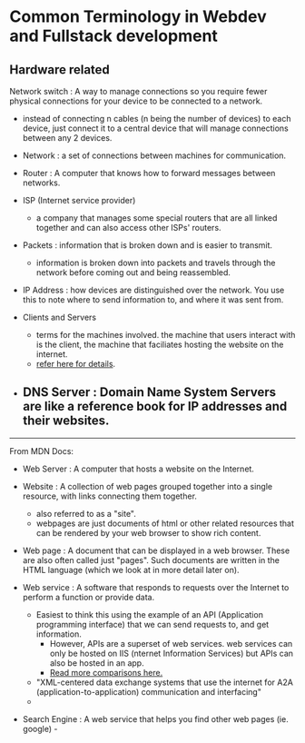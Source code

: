 # Common Terminology in Webdev and Fullstack development

## Hardware related

Network switch
: A way to manage connections so you require fewer physical connections for your device to be connected to a network.

- instead of connecting n cables (n being the number of devices) to each device, just connect it to a central device that will manage connections between any 2 devices.

- Network : a set of connections between machines for communication.

- Router
: A computer that knows how to forward messages between networks.

- ISP (Internet service provider)
    - a company that manages some special routers that are all linked together and can also access other ISPs' routers.

- Packets
: information that is broken down and is easier to transmit.

    - information is broken down into packets and travels through the network before coming out and being reassembled.

- IP Address
: how devices are distinguished over the network. You use this to note where to send information to, and where it was sent from.

- Clients and Servers
    - terms for the machines involved. the machine that users interact with is the client, the machine that faciliates hosting the website on the internet.
    - [refer here for details](https://developer.mozilla.org/en-US/docs/Learn_web_development/Getting_started/Environment_setup/Browsing_the_web).

- DNS Server : Domain Name System Servers are like a reference book for IP addresses and their websites.
    - 

---

From MDN Docs:

- Web Server
: A computer that hosts a website on the Internet.

- Website
: A collection of web pages grouped together into a single resource, with links connecting them together.
    - also referred to as a "site".
    - webpages are just documents of html or other related resources that can be rendered by your web browser to show rich content.

- Web page
: A document that can be displayed in a web browser. These are also often called just "pages". Such documents are written in the HTML language (which we look at in more detail later on).

- Web service : A software that responds to requests over the Internet to perform a function or provide data.
    - Easiest to think this using the example of an API (Application programming interface) that we can send requests to, and get information.
        - However, APIs are a superset of web services. web services can only be hosted on IIS (nternet Information Services) but APIs can also be hosted in an app.
        - [Read more comparisons here.](https://www.cleo.com/blog/knowledge-base-web-services)
    - "XML-centered data exchange systems that use the internet for A2A (application-to-application) communication and interfacing"
    -

- Search Engine : A web service that helps you find other web pages (ie. google)
        -
